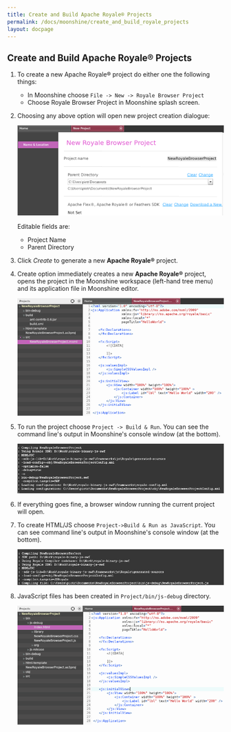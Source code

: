 ```yaml
---
title: Create and Build Apache Royale® Projects
permalink: /docs/moonshine/create_and_build_royale_projects
layout: docpage
---
```


## Create and Build Apache Royale® Projects

1. To create a new Apache Royale® project do either one the following things:
   * In Moonshine choose `File -> New -> Royale Browser Project`
   * Choose Royale Browser Project in Moonshine splash screen.

2. Choosing any above option will open new project creation dialogue:

    ![New Apache Royale project](./img/new_royale_project.png)
    
    Editable fields are:
      * Project Name
      * Parent Directory

3. Click _Create_ to generate a new **Apache Royale®** project.

4. Create option immediately creates a new **Apache Royale®** project, opens the project in the Moonshine workspace (left-hand tree menu) and its application file in Moonshine editor.

    ![Created Apache Royale project](./img/Created-Apache-Royale-project.png)

5. To run the project choose `Project -> Build & Run`. You can see the command line's output in Moonshine's console window (at the bottom).

    ![Apache Royale build SWF](./img/Apache-Royale-build-SWF.png)

6. If everything goes fine, a browser window running the current project will open.

7. To create HTML/JS choose `Project->Build & Run as JavaScript`. You can see command line's output in Moonshine's console window (at the bottom).

    ![Apache Royale build JS](./img/Apache-Royale-build-JS.png)

8. JavaScript files has been created in `Project/bin/js-debug` directory.

    ![Apache Royale after build](./img/Apache-Royale-after-build.png)
